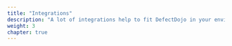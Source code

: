 ```yaml
---
title: "Integrations"
description: "A lot of integrations help to fit DefectDojo in your environment"
weight: 3
chapter: true
---
```

